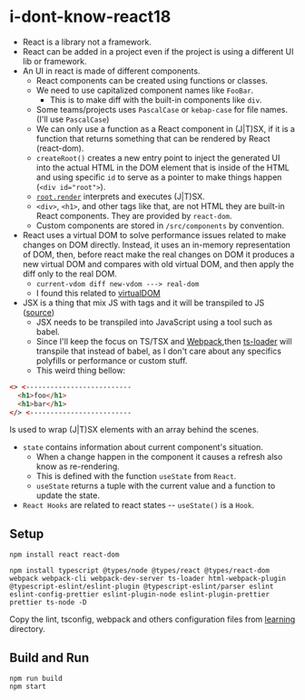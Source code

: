 # i-dont-know-react18

* React is a library not a framework.
* React can be added in a project even if the project is using a different UI lib or framework.
* An UI in react is made of different components.
  * React components can be created using functions or classes.
  * We need to use capitalized component names like `FooBar`.
    * This is to make diff with the built-in components like `div`.
  * Some teams/projects uses `PascalCase` or `kebap-case` for file names. (I'll use `PascalCase`)
  * We can only use a function as a React component in (J|T)SX, if it is a function that returns something that can be rendered by React (react-dom).
  * `createRoot()` creates a new entry point to inject the generated UI into the actual HTML in the DOM element that is inside of the HTML and using specific `id` to serve as a pointer to make things happen (`<div id="root">`).
  * [`root.render`](https://github.com/martelinho-de-ouro/i-dont-know-react18/blob/main/learning/src/index.tsx#L17) interprets and executes (J|T)SX.
  * `<div>`, `<h1>`, and other tags like that, are not HTML they are built-in React components. They are provided by `react-dom`.
  * Custom components are stored in `/src/components` by convention.
* React uses a virtual DOM to solve performance issues related to make changes on DOM directly. Instead, it uses an in-memory representation of DOM, then, before react make the real changes on DOM it produces a new virtual DOM and compares with old virtual DOM, and then apply the diff only to the real DOM.
  * `current-vdom diff new-vdom ---> real-dom`
  * I found this related to [virtualDOM](https://indepth.dev/posts/1501/exploring-how-virtual-dom-is-implemented-in-react)
* JSX is a thing that mix JS with tags and it will be transpiled to JS ([source](https://facebook.github.io/jsx/))
  * JSX needs to be transpiled into JavaScript using a tool such as babel.
  * Since I'll keep the focus on TS/TSX and [Webpack](https://github.com/martelinho-de-ouro/i-dont-know-webpack5),then [ts-loader](https://github.com/TypeStrong/ts-loader) will transpile that instead of babel, as I don't care about any specifics polyfills or performance or custom stuff.
  * This weird thing bellow:

```html
<> <--------------------------
  <h1>foo</h1>
  <h1>bar</h1>
</> <-------------------------
```

Is used to wrap (J|T)SX elements with an array behind the scenes.

* `state` contains information about current component's situation.
  * When a change happen in the component it causes a refresh also know as re-rendering.
  * This is defined with the function `useState` from `React`.
  * `useState` returns a tuple with the current value and a function to update the state.
* `React Hooks` are related to react states -- `useState()` is a `Hook`.

## Setup

```console
npm install react react-dom
```

```console
npm install typescript @types/node @types/react @types/react-dom webpack webpack-cli webpack-dev-server ts-loader html-webpack-plugin @typescript-eslint/eslint-plugin @typescript-eslint/parser eslint eslint-config-prettier eslint-plugin-node eslint-plugin-prettier prettier ts-node -D
```

Copy the lint, tsconfig, webpack and others configuration files from [learning](./learning) directory.

## Build and Run

```console
npm run build
npm start
```
